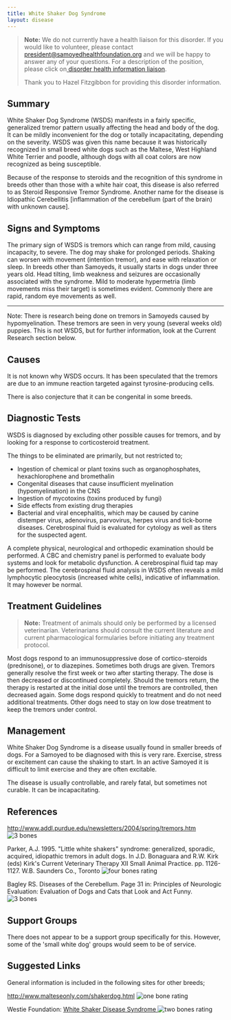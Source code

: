 ```yaml
---
title: White Shaker Dog Syndrome
layout: disease
---
```

> **Note:** We do not currently have a health liaison for this disorder. If you would like to volunteer, please contact[ president@samoyedhealthfoundation.org](mailto:president@samoyedhealthfoundation.org?subject=Questions%20about%20becoming%20a%20Health%20Information%20Liaison%20or%20Reviewer) and we will be happy to answer any of your questions.
> For a description of the position, please click on[ disorder health information liaison](/become-a-health-information-liaison).
>
> Thank you to Hazel Fitzgibbon for providing this disorder information.

## Summary

White Shaker Dog Syndrome (WSDS) manifests in a fairly specific,
generalized tremor pattern usually affecting the head and body of the
dog.  It can be mildly inconvenient for the dog or totally
incapacitating, depending on the severity.  WSDS was given this name
because it was historically recognized in small breed white dogs such as
the Maltese, West Highland White Terrier and poodle, although dogs with
all coat colors are now recognized as being susceptible.

Because of the response to steroids and the recognition of this syndrome
in breeds other than those with a white hair coat, this disease is also
referred to as Steroid Responsive Tremor Syndrome.  Another name for the
disease is Idiopathic Cerebellitis \[inflammation of the cerebellum
(part of the brain) with unknown cause].

## Signs and Symptoms

The primary sign of WSDS is tremors which can range from mild, causing
incapacity, to severe. The dog may shake for prolonged periods.  Shaking
can worsen with movement (intention tremor), and ease with relaxation or
sleep.  In breeds other than Samoyeds, it usually starts in dogs under
three years old.  Head tilting, limb weakness and seizures are
occasionally associated with the syndrome.  Mild to moderate hypermetria
(limb movements miss their target) is sometimes evident.  Commonly there
are rapid, random eye movements as well.

- - -

Note:  There is research being done on tremors in Samoyeds caused by
hypomyelination.  These tremors are seen in very young (several weeks
old) puppies. This is not WSDS, but for further information, look at the
Current Research section below.

## Causes

It is not known why WSDS occurs.  It has been speculated that the
tremors are due to an immune reaction targeted against
tyrosine-producing cells.

There is also conjecture that it can be congenital in some breeds.

## Diagnostic Tests

WSDS is diagnosed by excluding other possible causes for tremors, and by
looking for a response to corticosteroid treatment.

The things to be eliminated are primarily, but not restricted to;

* Ingestion of chemical or plant toxins such as organophosphates,
  hexachlorophene and bromethalin
* Congenital diseases that cause insufficient
  myelination (hypomyelination) in the CNS
* Ingestion of mycotoxins (toxins produced by fungi)
* Side effects from existing drug therapies
* Bacterial and viral encephalitis, which may be caused by canine
  distemper virus, adenovirus, parvovirus, herpes virus and tick-borne
  diseases.  Cerebrospinal fluid is evaluated for cytology as well as
  titers for the suspected agent.

A complete physical, neurological and orthopedic examination should be
performed.  A CBC and chemistry panel is performed to evaluate body
systems and look for metabolic dysfunction.  A cerebrospinal fluid tap
may be performed.  The cerebrospinal fluid analysis in WSDS often
reveals a mild lymphocytic pleocytosis (increased white cells),
indicative of inflammation. It may however be normal.

## Treatment Guidelines

> **Note:** Treatment of animals should only be performed by a licensed
> veterinarian. Veterinarians should consult the current literature and
> current pharmacological formularies before initiating any treatment
> protocol.

Most dogs respond to an immunosuppressive dose of cortico-steroids
(prednisone), or to diazepines.  Sometimes both drugs are given.
Tremors generally resolve the first week or two after starting therapy.
The dose is then decreased or discontinued completely.  Should the
tremors return, the therapy is restarted at the initial dose until the
tremors are controlled, then decreased again. Some dogs respond quickly
to treatment and do not need additional treatments.  Other dogs need to
stay on low dose treatment to keep the tremors under control.

## Management

White Shaker Dog Syndrome is a disease usually found in smaller breeds
of dogs. For a Samoyed to be diagnosed with this is very rare.
 Exercise, stress or excitement can cause the shaking to start. In an
active Samoyed it is difficult to limit exercise and they are often
excitable.

The disease is usually controllable, and rarely fatal, but sometimes not
curable.  It can be incapacitating.

## References

<http://www.addl.purdue.edu/newsletters/2004/spring/tremors.htm>
![3 bones](/img/3-bones.png)

Parker, A.J. 1995. "Little white shakers" syndrome: generalized,
sporadic, acquired, idiopathic tremors in adult dogs. In J.D. Bonaguara
and R.W. Kirk (eds) Kirk's Current Veterinary Therapy XII Small Animal
Practice. pp. 1126-1127. W.B. Saunders Co., Toronto
![four bones
rating](/img/4-bones.png)

Bagley RS.  Diseases of the Cerebellum.  Page 31 in: Principles of
Neurologic Evaluation:  Evaluation of Dogs and Cats that Look and Act
Funny. ![3 bones](/img/3-bones.png)


## Support Groups

There does not appear to be a support group specifically for this.
However, some of the 'small white dog' groups would seem to be of
service.

## Suggested Links

General information is included in the following sites for other breeds;

<http://www.malteseonly.com/shakerdog.html>
![one bone
rating](/img/1-bone.png)

Westie Foundation:  [White Shaker Disease
Syndrome ](https://www.westiefoundation.org/assets/white-shaker-ebook.pdf)
![two bones
rating](/img/2-bones.png)
